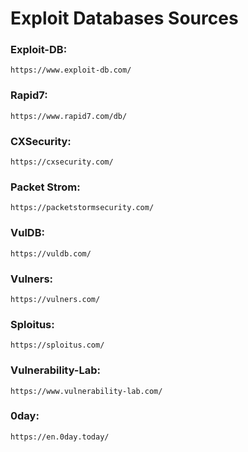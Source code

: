 # Exploit Databases Sources

### Exploit-DB:
`https://www.exploit-db.com/`


### Rapid7:
`https://www.rapid7.com/db/`


### CXSecurity:
`https://cxsecurity.com/`


### Packet Strom:
`https://packetstormsecurity.com/`


### VulDB:
`https://vuldb.com/`


### Vulners:
`https://vulners.com/`


### Sploitus:
`https://sploitus.com/`


### Vulnerability-Lab:
`https://www.vulnerability-lab.com/`


### 0day:
`https://en.0day.today/`
